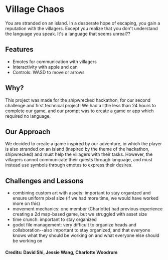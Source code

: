 # Village Chaos
You are stranded on an island. In a desperate hope of escaping, you gain a reputation with the villagers. Except you realize that you don't understand the language you speak. It's a language that seems unreal??

## Features
- Emotes for communication with villagers
- Interactivity with apple and can
- Controls: WASD to move or arrows

## Why?
This project was made for the shipwrecked hackathon, for our second challenge and first technical project! We had a little less than 24 hours to complete our game, and our prompt was to create a game or app which required no language. 

## Our Approach
We decided to create a game inspired by our adventure, in which the player is also stranded on an island (inspired by the theme of the hackathon, shipwrecked) and must help the villagers with their tasks. However, the villagers cannot communicate their quests through language, and must instead use symbols through emotes to express their desires. 

## Challenges and Lessons
- combining custom art with assets: important to stay organized and ensure uniform pixel size (if we had more time, we would have worked more on this)
- movement mechanics: one member (Charlotte) had previous experience creating a 2d map-based game, but we struggled with asset size
- time crunch: important to stay organized
- godot file management: very difficult to organize heads and collaboration--also important to stay organized, and that everyone knows what they should be working on and what everyone else should be working on

#### Credits: David Shi, Jessie Wang, Charlotte Woodrum
